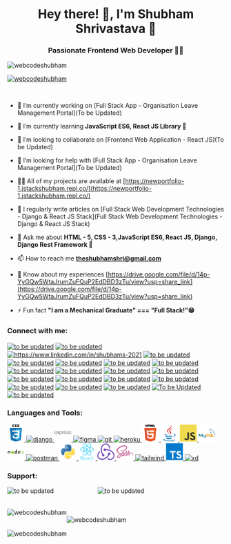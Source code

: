 <h1 align="center">Hey there! 👋, I'm Shubham Shrivastava 🌱</h1>
<h3 align="center">Passionate Frontend Web Developer 👨‍💻</h3>

<p align="left"> <img src="https://komarev.com/ghpvc/?username=webcodeshubham&label=Profile%20views&color=0e75b6&style=flat" alt="webcodeshubham" /> </p>

<p align="left"> <a href="https://github.com/ryo-ma/github-profile-trophy"><img src="https://github-profile-trophy.vercel.app/?username=webcodeshubham" alt="webcodeshubham" /></a> </p>

<p align="left"> <a href="https://twitter.com/" target="blank"><img src="https://img.shields.io/twitter/follow/?logo=twitter&style=for-the-badge" alt="" /></a> </p>

- 🔭 I’m currently working on [Full Stack App - Organisation Leave Management Portal](To be Updated)

- 🌱 I’m currently learning **JavaScript ES6, React JS Library 🥀**

- 🙌 I’m looking to collaborate on [Frontend Web Application - React JS](To be Updated)

- 🤝 I’m looking for help with [Full Stack App - Organisation Leave Management Portal](To be Updated)

- 👨‍💻 All of my projects are available at [https://newportfolio-1.jstackshubham.repl.co/](https://newportfolio-1.jstackshubham.repl.co/)

- 📝 I regularly write articles on [Full Stack Web Development Technologies - Django & React JS Stack](Full Stack Web Development Technologies - Django & React JS Stack)

- 💬 Ask me about **HTML - 5, CSS - 3,JavaScript ES6, React JS, Django, Django Rest Framework 🥀**

- 📫 How to reach me **theshubhamshri@gmail.com**

- 📄 Know about my experiences [https://drive.google.com/file/d/14p-YyGQw5WtaJrumZuFQuP2EdDBD3zTu/view?usp=share_link](https://drive.google.com/file/d/14p-YyGQw5WtaJrumZuFQuP2EdDBD3zTu/view?usp=share_link)

- ⚡ Fun fact **"I am a Mechanical Graduate" === "Full Stack!"😁**

<h3 align="left">Connect with me:</h3>
<p align="left">
<a href="https://codepen.io/to be updated" target="blank"><img align="center" src="https://raw.githubusercontent.com/rahuldkjain/github-profile-readme-generator/master/src/images/icons/Social/codepen.svg" alt="to be updated" height="30" width="40" /></a>
<a href="https://dev.to/to be updated" target="blank"><img align="center" src="https://raw.githubusercontent.com/rahuldkjain/github-profile-readme-generator/master/src/images/icons/Social/devto.svg" alt="to be updated" height="30" width="40" /></a>
<a href="https://linkedin.com/in/https://www.linkedin.com/in/shubhams-2021" target="blank"><img align="center" src="https://raw.githubusercontent.com/rahuldkjain/github-profile-readme-generator/master/src/images/icons/Social/linked-in-alt.svg" alt="https://www.linkedin.com/in/shubhams-2021" height="30" width="40" /></a>
<a href="https://stackoverflow.com/users/to be updated" target="blank"><img align="center" src="https://raw.githubusercontent.com/rahuldkjain/github-profile-readme-generator/master/src/images/icons/Social/stack-overflow.svg" alt="to be updated" height="30" width="40" /></a>
<a href="https://codesandbox.com/to be updated" target="blank"><img align="center" src="https://raw.githubusercontent.com/rahuldkjain/github-profile-readme-generator/master/src/images/icons/Social/codesandbox.svg" alt="to be updated" height="30" width="40" /></a>
<a href="https://kaggle.com/to be updated" target="blank"><img align="center" src="https://raw.githubusercontent.com/rahuldkjain/github-profile-readme-generator/master/src/images/icons/Social/kaggle.svg" alt="to be updated" height="30" width="40" /></a>
<a href="https://fb.com/to be updated" target="blank"><img align="center" src="https://raw.githubusercontent.com/rahuldkjain/github-profile-readme-generator/master/src/images/icons/Social/facebook.svg" alt="to be updated" height="30" width="40" /></a>
<a href="https://instagram.com/to be updated" target="blank"><img align="center" src="https://raw.githubusercontent.com/rahuldkjain/github-profile-readme-generator/master/src/images/icons/Social/instagram.svg" alt="to be updated" height="30" width="40" /></a>
<a href="https://dribbble.com/to be updated" target="blank"><img align="center" src="https://raw.githubusercontent.com/rahuldkjain/github-profile-readme-generator/master/src/images/icons/Social/dribbble.svg" alt="to be updated" height="30" width="40" /></a>
<a href="https://www.behance.net/to be updated" target="blank"><img align="center" src="https://raw.githubusercontent.com/rahuldkjain/github-profile-readme-generator/master/src/images/icons/Social/behance.svg" alt="to be updated" height="30" width="40" /></a>
<a href="https://hashnode.com/to be updated" target="blank"><img align="center" src="https://raw.githubusercontent.com/rahuldkjain/github-profile-readme-generator/master/src/images/icons/Social/hashnode.svg" alt="to be updated" height="30" width="40" /></a>
<a href="https://www.youtube.com/c/to be updated" target="blank"><img align="center" src="https://raw.githubusercontent.com/rahuldkjain/github-profile-readme-generator/master/src/images/icons/Social/youtube.svg" alt="to be updated" height="30" width="40" /></a>
<a href="https://www.codechef.com/users/to be updated" target="blank"><img align="center" src="https://cdn.jsdelivr.net/npm/simple-icons@3.1.0/icons/codechef.svg" alt="to be updated" height="30" width="40" /></a>
<a href="https://www.hackerrank.com/to be updated" target="blank"><img align="center" src="https://raw.githubusercontent.com/rahuldkjain/github-profile-readme-generator/master/src/images/icons/Social/hackerrank.svg" alt="to be updated" height="30" width="40" /></a>
<a href="https://codeforces.com/profile/to be updated" target="blank"><img align="center" src="https://raw.githubusercontent.com/rahuldkjain/github-profile-readme-generator/master/src/images/icons/Social/codeforces.svg" alt="to be updated" height="30" width="40" /></a>
<a href="https://www.leetcode.com/to be updated" target="blank"><img align="center" src="https://raw.githubusercontent.com/rahuldkjain/github-profile-readme-generator/master/src/images/icons/Social/leet-code.svg" alt="to be updated" height="30" width="40" /></a>
<a href="https://www.hackerearth.com/to be updated" target="blank"><img align="center" src="https://raw.githubusercontent.com/rahuldkjain/github-profile-readme-generator/master/src/images/icons/Social/hackerearth.svg" alt="to be updated" height="30" width="40" /></a>
<a href="https://auth.geeksforgeeks.org/user/to be updated" target="blank"><img align="center" src="https://raw.githubusercontent.com/rahuldkjain/github-profile-readme-generator/master/src/images/icons/Social/geeks-for-geeks.svg" alt="to be updated" height="30" width="40" /></a>
<a href="https://www.topcoder.com/members/to be updated" target="blank"><img align="center" src="https://raw.githubusercontent.com/rahuldkjain/github-profile-readme-generator/master/src/images/icons/Social/topcoder.svg" alt="to be updated" height="30" width="40" /></a>
<a href="https://discord.gg/To be Updated" target="blank"><img align="center" src="https://raw.githubusercontent.com/rahuldkjain/github-profile-readme-generator/master/src/images/icons/Social/discord.svg" alt="To be Updated" height="30" width="40" /></a>
<a href="/to be updated" target="blank"><img align="center" src="https://raw.githubusercontent.com/rahuldkjain/github-profile-readme-generator/master/src/images/icons/Social/rss.svg" alt="to be updated" height="30" width="40" /></a>
</p>

<h3 align="left">Languages and Tools:</h3>
<p align="left"> <a href="https://www.w3schools.com/css/" target="_blank" rel="noreferrer"> <img src="https://raw.githubusercontent.com/devicons/devicon/master/icons/css3/css3-original-wordmark.svg" alt="css3" width="40" height="40"/> </a> <a href="https://www.djangoproject.com/" target="_blank" rel="noreferrer"> <img src="https://cdn.worldvectorlogo.com/logos/django.svg" alt="django" width="40" height="40"/> </a> <a href="https://expressjs.com" target="_blank" rel="noreferrer"> <img src="https://raw.githubusercontent.com/devicons/devicon/master/icons/express/express-original-wordmark.svg" alt="express" width="40" height="40"/> </a> <a href="https://www.figma.com/" target="_blank" rel="noreferrer"> <img src="https://www.vectorlogo.zone/logos/figma/figma-icon.svg" alt="figma" width="40" height="40"/> </a> <a href="https://git-scm.com/" target="_blank" rel="noreferrer"> <img src="https://www.vectorlogo.zone/logos/git-scm/git-scm-icon.svg" alt="git" width="40" height="40"/> </a> <a href="https://heroku.com" target="_blank" rel="noreferrer"> <img src="https://www.vectorlogo.zone/logos/heroku/heroku-icon.svg" alt="heroku" width="40" height="40"/> </a> <a href="https://www.w3.org/html/" target="_blank" rel="noreferrer"> <img src="https://raw.githubusercontent.com/devicons/devicon/master/icons/html5/html5-original-wordmark.svg" alt="html5" width="40" height="40"/> </a> <a href="https://www.java.com" target="_blank" rel="noreferrer"> <img src="https://raw.githubusercontent.com/devicons/devicon/master/icons/java/java-original.svg" alt="java" width="40" height="40"/> </a> <a href="https://developer.mozilla.org/en-US/docs/Web/JavaScript" target="_blank" rel="noreferrer"> <img src="https://raw.githubusercontent.com/devicons/devicon/master/icons/javascript/javascript-original.svg" alt="javascript" width="40" height="40"/> </a> <a href="https://www.mysql.com/" target="_blank" rel="noreferrer"> <img src="https://raw.githubusercontent.com/devicons/devicon/master/icons/mysql/mysql-original-wordmark.svg" alt="mysql" width="40" height="40"/> </a> <a href="https://nodejs.org" target="_blank" rel="noreferrer"> <img src="https://raw.githubusercontent.com/devicons/devicon/master/icons/nodejs/nodejs-original-wordmark.svg" alt="nodejs" width="40" height="40"/> </a> <a href="https://postman.com" target="_blank" rel="noreferrer"> <img src="https://www.vectorlogo.zone/logos/getpostman/getpostman-icon.svg" alt="postman" width="40" height="40"/> </a> <a href="https://www.python.org" target="_blank" rel="noreferrer"> <img src="https://raw.githubusercontent.com/devicons/devicon/master/icons/python/python-original.svg" alt="python" width="40" height="40"/> </a> <a href="https://reactjs.org/" target="_blank" rel="noreferrer"> <img src="https://raw.githubusercontent.com/devicons/devicon/master/icons/react/react-original-wordmark.svg" alt="react" width="40" height="40"/> </a> <a href="https://redux.js.org" target="_blank" rel="noreferrer"> <img src="https://raw.githubusercontent.com/devicons/devicon/master/icons/redux/redux-original.svg" alt="redux" width="40" height="40"/> </a> <a href="https://sass-lang.com" target="_blank" rel="noreferrer"> <img src="https://raw.githubusercontent.com/devicons/devicon/master/icons/sass/sass-original.svg" alt="sass" width="40" height="40"/> </a> <a href="https://tailwindcss.com/" target="_blank" rel="noreferrer"> <img src="https://www.vectorlogo.zone/logos/tailwindcss/tailwindcss-icon.svg" alt="tailwind" width="40" height="40"/> </a> <a href="https://www.typescriptlang.org/" target="_blank" rel="noreferrer"> <img src="https://raw.githubusercontent.com/devicons/devicon/master/icons/typescript/typescript-original.svg" alt="typescript" width="40" height="40"/> </a> <a href="https://www.adobe.com/products/xd.html" target="_blank" rel="noreferrer"> <img src="https://cdn.worldvectorlogo.com/logos/adobe-xd.svg" alt="xd" width="40" height="40"/> </a> </p>

<h3 align="left">Support:</h3>
<p><a href="https://www.buymeacoffee.com/to be updated"> <img align="left" src="https://cdn.buymeacoffee.com/buttons/v2/default-yellow.png" height="50" width="210" alt="to be updated" /></a><a href="https://ko-fi.com/to be updated"> <img align="left" src="https://cdn.ko-fi.com/cdn/kofi3.png?v=3" height="50" width="210" alt="to be updated" /></a></p><br><br>

<p><img align="left" src="https://github-readme-stats.vercel.app/api/top-langs?username=webcodeshubham&show_icons=true&locale=en&layout=compact" alt="webcodeshubham" /></p>

<p>&nbsp;<img align="center" src="https://github-readme-stats.vercel.app/api?username=webcodeshubham&show_icons=true&locale=en" alt="webcodeshubham" /></p>

<p><img align="center" src="https://github-readme-streak-stats.herokuapp.com/?user=webcodeshubham&" alt="webcodeshubham" /></p>
